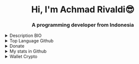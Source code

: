 <h1 align="center">Hi, I'm Achmad Rivaldi😎</h1>
<h3 align="center">A programming developer from Indonesia</h3>


<details>
  <summary>Description BIO</summary>

- 🔭 I’m currently working on company
- 🌱 I’m currently learning vuejs and laravel
- 😄 I'm natively speak Indonesian.
- ⚡ Fun fact: i like anime, twice, gfriend, redvelvet
</details>

<details>
  <summary>Top Language Github</summary>
  <img src="https://github-readme-stats.vercel.app/api/top-langs/?username=mrtampan">
</details>


<details>
   <summary>Donate</summary>

 
Support Me On:
- 👉 🌍 [Shiba Inu] 0xff5446ad232aab1943c6aa0492383eea0e0c1cf1
- 👉 🌍 [Doge] DGoX5QBSPx6hhWdM6vX9C7FfmU11gTsp96
- 👉 🌍 [Bitcoin] 1DcW4Smp4i7s7wPoMq6nybfANn9iBbRnYG
- 👉 🌍 [BTT] TEN1KMp9T6ofwfB3owbeJbPqabHszFcV6E

</details>

<details>
  <summary>My stats in Github</summary>
  <img src="https://github-readme-stats.vercel.app/api?username=mrtampan&show_icons=true">
  <img src="https://github-profile-trophy.vercel.app/?username=mrtampan">
</details>

<details>
  <summary>Wallet Crypto</summary>
  Bnb: 0xb20DE0558C026263E86f4Bb6dBD4535d7E0C9afd
  Eth: 0xb20DE0558C026263E86f4Bb6dBD4535d7E0C9afd
  Polygon: 0xb20DE0558C026263E86f4Bb6dBD4535d7E0C9afd
</details>


